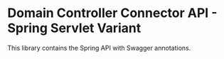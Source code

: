 # Domain Controller Connector API - Spring Servlet Variant

This library contains the Spring API with Swagger annotations.